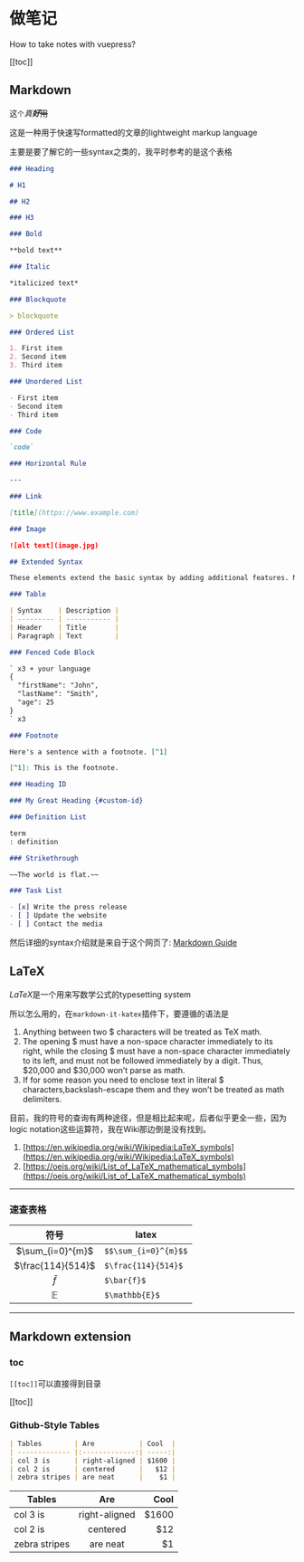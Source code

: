 # 做笔记

How to take notes with vuepress?

[[toc]]

## Markdown

这`个`*真**好***~~用~~

这是一种用于快速写formatted的文章的lightweight markup language

主要是要了解它的一些syntax之类的，我平时参考的是这个表格

``` markdown
### Heading

# H1

## H2

### H3

### Bold

**bold text**

### Italic

*italicized text*

### Blockquote

> blockquote

### Ordered List

1. First item
2. Second item
3. Third item

### Unordered List

- First item
- Second item
- Third item

### Code

`code`

### Horizontal Rule

---

### Link

[title](https://www.example.com)

### Image

![alt text](image.jpg)

## Extended Syntax

These elements extend the basic syntax by adding additional features. Not all Markdown applications support these elements.

### Table

| Syntax    | Description |
| --------- | ----------- |
| Header    | Title       |
| Paragraph | Text        |

### Fenced Code Block

` x3 + your language
{
  "firstName": "John",
  "lastName": "Smith",
  "age": 25
}
` x3

### Footnote

Here's a sentence with a footnote. [^1]

[^1]: This is the footnote.

### Heading ID

### My Great Heading {#custom-id}

### Definition List

term
: definition

### Strikethrough

~~The world is flat.~~

### Task List

- [x] Write the press release
- [ ] Update the website
- [ ] Contact the media
```

然后详细的syntax介绍就是来自于这个网页了: [Markdown Guide](https://www.markdownguide.org/)

## LaTeX

$LaTeX$是一个用来写数学公式的typesetting system

所以怎么用的，在`markdown-it-katex`插件下，要遵循的语法是

1. Anything between two $ characters will be treated as TeX math.
2. The opening $ must have a non-space character immediately to its right, while the closing $ must have a non-space character immediately to its left, and must not be followed immediately by a digit. Thus, $20,000 and $30,000 won’t parse as math.
3. If for some reason you need to enclose text in literal $ characters,backslash-escape them and they won’t be treated as math delimiters.

目前，我的符号的查询有两种途径，但是相比起来呢，后者似乎更全一些，因为logic notation这些运算符，我在Wiki那边倒是没有找到。

1. [https://en.wikipedia.org/wiki/Wikipedia:LaTeX_symbols](https://en.wikipedia.org/wiki/Wikipedia:LaTeX_symbols)
2. [https://oeis.org/wiki/List_of_LaTeX_mathematical_symbols](https://oeis.org/wiki/List_of_LaTeX_mathematical_symbols)

---

### 速查表格

|符号|latex
|:-:|-
|$\sum_{i=0}^{m}$|`$$\sum_{i=0}^{m}$$`
|$\frac{114}{514}$|`$\frac{114}{514}$`
|$\bar{f}$|`$\bar{f}$`
|$\mathbb{E}$|`$\mathbb{E}$`

---

## Markdown extension

### toc

`[[toc]]`可以直接得到目录

[[toc]]

### Github-Style Tables

``` markdown
| Tables        | Are           | Cool  |
| ------------- |:-------------:| -----:|
| col 3 is      | right-aligned | $1600 |
| col 2 is      | centered      |   $12 |
| zebra stripes | are neat      |    $1 |
```

| Tables        | Are           | Cool  |
| ------------- |:-------------:| -----:|
| col 3 is      | right-aligned | $1600 |
| col 2 is      | centered      |   $12 |
| zebra stripes | are neat      |    $1 |
